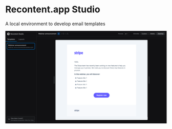 # Recontent.app Studio

A local environment to develop email templates

![Test](https://github.com/recontentapp/studio/blob/master/screenshot.png?raw=true)

